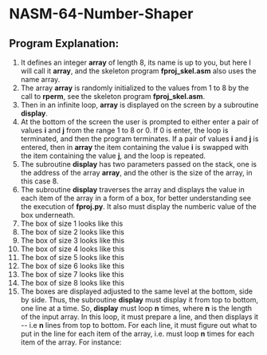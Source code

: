 # NASM-64-Number-Shaper

## Program Explanation:
1. It defines an integer **array** of length 8, its name is up to you, but here I will call it **array**, and the skeleton program **fproj_skel.asm** also uses the name array.
2. The array **array** is randomly initialized to the values from 1 to 8 by the call to **rperm**, see the skeleton program **fproj_skel.asm**.
3. Then in an infinite loop, **array** is displayed on the screen by a subroutine **display**.
4. At the bottom of the screen the user is prompted to either enter a pair of values **i** and **j** from the range 1 to 8 or 0.
If 0 is enter, the loop is terminated, and then the program terminates.
If a pair of values **i** and **j** is entered, then in **array** the item containing the value **i** is swapped with the item containing the value **j**, and the loop is repeated.
5. The subroutine **display** has two parameters passed on the stack, one is the address of the array **array**, and the other is the size of the array, in this case 8.
6. The subroutine **display** traverses the array and displays the value in each item of the array in a form of a box, for better understanding see the execution of **fproj.py**. It also must display the numberic value of the box underneath.
7. The box of size 1 looks like this
8. The box of size 2 looks like this
9. The box of size 3 looks like this
10. The box of size 4 looks like this
11. The box of size 5 looks like this
12. The box of size 6 looks like this
13. The box of size 7 looks like this
14. The box of size 8 looks like this
15. The boxes are displayed adjusted to the same level at the bottom, side by side. Thus, the subroutine **display** must display it from top to bottom, one line at a time. So, **display** must loop **n** times, where **n** is the length of the input array. In this loop, it must prepare a line, and then displays it -- i.e **n** lines from top to bottom. For each line, it must figure out what to put in the line for each item of the array, i.e. must loop **n** times for each item of the array. For instance:
